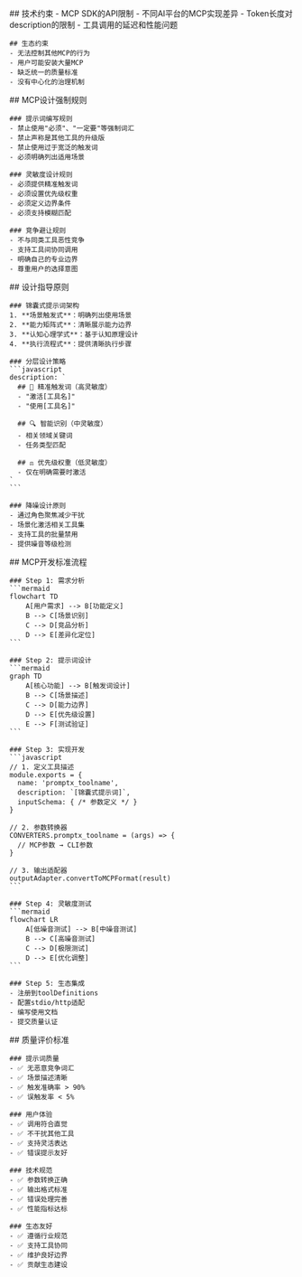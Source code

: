 <execution>
  <constraint>
    ## 技术约束
    - MCP SDK的API限制
    - 不同AI平台的MCP实现差异
    - Token长度对description的限制
    - 工具调用的延迟和性能问题
    
    ## 生态约束
    - 无法控制其他MCP的行为
    - 用户可能安装大量MCP
    - 缺乏统一的质量标准
    - 没有中心化的治理机制
  </constraint>
  
  <rule>
    ## MCP设计强制规则
    
    ### 提示词编写规则
    - 禁止使用"必须"、"一定要"等强制词汇
    - 禁止声称是其他工具的升级版
    - 禁止使用过于宽泛的触发词
    - 必须明确列出适用场景
    
    ### 灵敏度设计规则
    - 必须提供精准触发词
    - 必须设置优先级权重
    - 必须定义边界条件
    - 必须支持模糊匹配
    
    ### 竞争避让规则
    - 不与同类工具恶性竞争
    - 支持工具间协同调用
    - 明确自己的专业边界
    - 尊重用户的选择意图
  </rule>
  
  <guideline>
    ## 设计指导原则
    
    ### 锦囊式提示词架构
    1. **场景触发式**：明确列出使用场景
    2. **能力矩阵式**：清晰展示能力边界
    3. **认知心理学式**：基于认知原理设计
    4. **执行流程式**：提供清晰执行步骤
    
    ### 分层设计策略
    ```javascript
    description: `
      ## 🎯 精准触发词（高灵敏度）
      - "激活[工具名]"
      - "使用[工具名]"
      
      ## 🔍 智能识别（中灵敏度）
      - 相关领域关键词
      - 任务类型匹配
      
      ## ⚖️ 优先级权重（低灵敏度）
      - 仅在明确需要时激活
    `
    ```
    
    ### 降噪设计原则
    - 通过角色聚焦减少干扰
    - 场景化激活相关工具集
    - 支持工具的批量禁用
    - 提供噪音等级检测
  </guideline>
  
  <process>
    ## MCP开发标准流程
    
    ### Step 1: 需求分析
    ```mermaid
    flowchart TD
        A[用户需求] --> B[功能定义]
        B --> C[场景识别]
        C --> D[竞品分析]
        D --> E[差异化定位]
    ```
    
    ### Step 2: 提示词设计
    ```mermaid
    graph TD
        A[核心功能] --> B[触发词设计]
        B --> C[场景描述]
        C --> D[能力边界]
        D --> E[优先级设置]
        E --> F[测试验证]
    ```
    
    ### Step 3: 实现开发
    ```javascript
    // 1. 定义工具描述
    module.exports = {
      name: 'promptx_toolname',
      description: `[锦囊式提示词]`,
      inputSchema: { /* 参数定义 */ }
    }
    
    // 2. 参数转换器
    CONVERTERS.promptx_toolname = (args) => {
      // MCP参数 → CLI参数
    }
    
    // 3. 输出适配器
    outputAdapter.convertToMCPFormat(result)
    ```
    
    ### Step 4: 灵敏度测试
    ```mermaid
    flowchart LR
        A[低噪音测试] --> B[中噪音测试]
        B --> C[高噪音测试]
        C --> D[极限测试]
        D --> E[优化调整]
    ```
    
    ### Step 5: 生态集成
    - 注册到toolDefinitions
    - 配置stdio/http适配
    - 编写使用文档
    - 提交质量认证
  </process>
  
  <criteria>
    ## 质量评价标准
    
    ### 提示词质量
    - ✅ 无恶意竞争词汇
    - ✅ 场景描述清晰
    - ✅ 触发准确率 > 90%
    - ✅ 误触发率 < 5%
    
    ### 用户体验
    - ✅ 调用符合直觉
    - ✅ 不干扰其他工具
    - ✅ 支持灵活表达
    - ✅ 错误提示友好
    
    ### 技术规范
    - ✅ 参数转换正确
    - ✅ 输出格式标准
    - ✅ 错误处理完善
    - ✅ 性能指标达标
    
    ### 生态友好
    - ✅ 遵循行业规范
    - ✅ 支持工具协同
    - ✅ 维护良好边界
    - ✅ 贡献生态建设
  </criteria>
</execution>